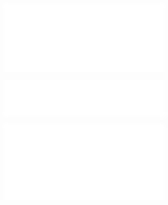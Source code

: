 ![Metrics - Iso Calendar](/metrics.plugin.isocalendar.svg)
---
![Metrics - Most Used Languages](/metrics.plugin.languages.svg)
---
![Metrics - Wakatime](/metrics.plugin.wakatime.svg)
